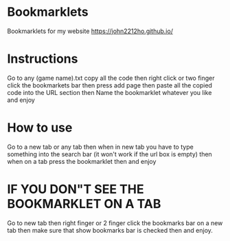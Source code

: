 # Bookmarklets
Bookmarklets for my website https://john2212ho.github.io/
# Instructions
Go to any (game name).txt
copy all the code then
right click or two finger click the bookmarkets bar then
press add page then
paste all the copied code into the URL section then
Name the bookmarklet whatever you like and enjoy
# How to use
Go to a new tab or any tab then
when in new tab you have to type something into the search bar (it won't work if the url box is empty) then
when on a tab press the bookmarklet  then
and enjoy
# IF YOU DON"T SEE THE BOOKMARKLET ON A TAB
Go to new tab then
right finger or 2 finger click the bookmarks bar on a new tab then
make sure that show bookmarks bar is checked then
and enjoy.
